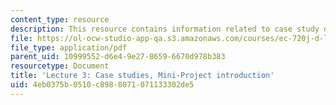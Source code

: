 ```yaml
---
content_type: resource
description: This resource contains information related to case study discussion.
file: https://ol-ocw-studio-app-qa.s3.amazonaws.com/courses/ec-720j-d-lab-ii-design-spring-2010/4eb0375b0510c8988071071133302de5_MITEC_720JS10_lec03.pdf
file_type: application/pdf
parent_uid: 10999552-d6e4-9e27-8659-6670d978b383
resourcetype: Document
title: 'Lecture 3: Case studies, Mini-Project introduction'
uid: 4eb0375b-0510-c898-8071-071133302de5
---
```

